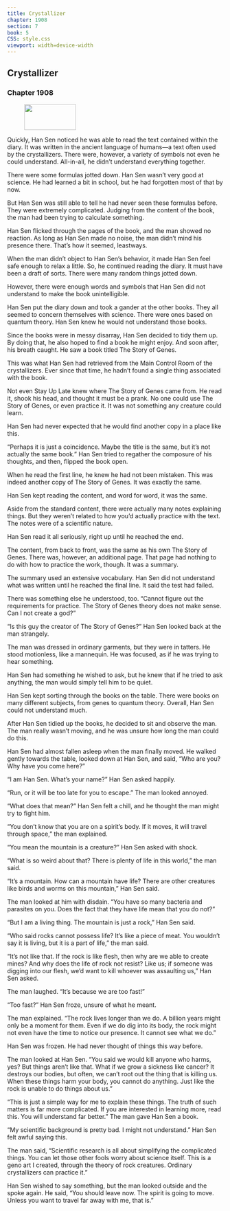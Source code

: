 ```yaml
---
title: Crystallizer
chapter: 1908
section: 7
book: 5
CSS: style.css
viewport: width=device-width
---
```


## Crystallizer

### Chapter 1908

<figure>
	<img src="../Images/gem.gif" alt="" id="gem" width="120" height="60" />
</figure>

Quickly, Han Sen noticed he was able to read the text contained within the diary. It was written in the ancient language of humans—a text often used by the crystallizers. There were, however, a variety of symbols not even he could understand. All-in-all, he didn’t understand everything together.

There were some formulas jotted down. Han Sen wasn’t very good at science. He had learned a bit in school, but he had forgotten most of that by now.

But Han Sen was still able to tell he had never seen these formulas before. They were extremely complicated. Judging from the content of the book, the man had been trying to calculate something.

Han Sen flicked through the pages of the book, and the man showed no reaction. As long as Han Sen made no noise, the man didn’t mind his presence there. That’s how it seemed, leastways.

When the man didn’t object to Han Sen’s behavior, it made Han Sen feel safe enough to relax a little. So, he continued reading the diary. It must have been a draft of sorts. There were many random things jotted down.

However, there were enough words and symbols that Han Sen did not understand to make the book unintelligible.

Han Sen put the diary down and took a gander at the other books. They all seemed to concern themselves with science. There were ones based on quantum theory. Han Sen knew he would not understand those books.

Since the books were in messy disarray, Han Sen decided to tidy them up. By doing that, he also hoped to find a book he might enjoy. And soon after, his breath caught. He saw a book titled The Story of Genes.

This was what Han Sen had retrieved from the Main Control Room of the crystallizers. Ever since that time, he hadn’t found a single thing associated with the book.

Not even Stay Up Late knew where The Story of Genes came from. He read it, shook his head, and thought it must be a prank. No one could use The Story of Genes, or even practice it. It was not something any creature could learn.

Han Sen had never expected that he would find another copy in a place like this.

“Perhaps it is just a coincidence. Maybe the title is the same, but it’s not actually the same book.” Han Sen tried to regather the composure of his thoughts, and then, flipped the book open.

When he read the first line, he knew he had not been mistaken. This was indeed another copy of The Story of Genes. It was exactly the same.

Han Sen kept reading the content, and word for word, it was the same.

Aside from the standard content, there were actually many notes explaining things. But they weren’t related to how you’d actually practice with the text. The notes were of a scientific nature.

Han Sen read it all seriously, right up until he reached the end.

The content, from back to front, was the same as his own The Story of Genes. There was, however, an additional page. That page had nothing to do with how to practice the work, though. It was a summary.

The summary used an extensive vocabulary. Han Sen did not understand what was written until he reached the final line. It said the test had failed.

There was something else he understood, too. “Cannot figure out the requirements for practice. The Story of Genes theory does not make sense. Can I not create a god?”

“Is this guy the creator of The Story of Genes?” Han Sen looked back at the man strangely.

The man was dressed in ordinary garments, but they were in tatters. He stood motionless, like a mannequin. He was focused, as if he was trying to hear something.

Han Sen had something he wished to ask, but he knew that if he tried to ask anything, the man would simply tell him to be quiet.

Han Sen kept sorting through the books on the table. There were books on many different subjects, from genes to quantum theory. Overall, Han Sen could not understand much.

After Han Sen tidied up the books, he decided to sit and observe the man. The man really wasn’t moving, and he was unsure how long the man could do this.

Han Sen had almost fallen asleep when the man finally moved. He walked gently towards the table, looked down at Han Sen, and said, “Who are you? Why have you come here?”

“I am Han Sen. What’s your name?” Han Sen asked happily.

“Run, or it will be too late for you to escape.” The man looked annoyed.

“What does that mean?” Han Sen felt a chill, and he thought the man might try to fight him.

“You don’t know that you are on a spirit’s body. If it moves, it will travel through space,” the man explained.

“You mean the mountain is a creature?” Han Sen asked with shock.

“What is so weird about that? There is plenty of life in this world,” the man said.

“It’s a mountain. How can a mountain have life? There are other creatures like birds and worms on this mountain,” Han Sen said.

The man looked at him with disdain. “You have so many bacteria and parasites on you. Does the fact that they have life mean that you do not?”

“But I am a living thing. The mountain is just a rock,” Han Sen said.

“Who said rocks cannot possess life? It’s like a piece of meat. You wouldn’t say it is living, but it is a part of life,” the man said.

“It’s not like that. If the rock is like flesh, then why are we able to create mines? And why does the life of rock not resist? Like us; if someone was digging into our flesh, we’d want to kill whoever was assaulting us,” Han Sen asked.

The man laughed. “It’s because we are too fast!”

“Too fast?” Han Sen froze, unsure of what he meant.

The man explained. “The rock lives longer than we do. A billion years might only be a moment for them. Even if we do dig into its body, the rock might not even have the time to notice our presence. It cannot see what we do.”

Han Sen was frozen. He had never thought of things this way before.

The man looked at Han Sen. “You said we would kill anyone who harms, yes? But things aren’t like that. What if we grow a sickness like cancer? It destroys our bodies, but often, we can’t root out the thing that is killing us. When these things harm your body, you cannot do anything. Just like the rock is unable to do things about us.”

“This is just a simple way for me to explain these things. The truth of such matters is far more complicated. If you are interested in learning more, read this. You will understand far better.” The man gave Han Sen a book.

“My scientific background is pretty bad. I might not understand.” Han Sen felt awful saying this.

The man said, “Scientific research is all about simplifying the complicated things. You can let those other fools worry about science itself. This is a geno art I created, through the theory of rock creatures. Ordinary crystallizers can practice it.”

Han Sen wished to say something, but the man looked outside and the spoke again. He said, “You should leave now. The spirit is going to move. Unless you want to travel far away with me, that is.”